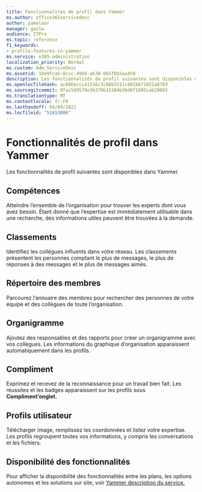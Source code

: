 ```yaml
---
title: Fonctionnalités de profil dans Yammer
ms.author: office365servicedesc
author: pamelaar
manager: gailw
audience: ITPro
ms.topic: reference
f1_keywords:
- profile-features-in-yammer
ms.service: o365-administration
localization_priority: Normal
ms.custom: Adm_ServiceDesc
ms.assetid: 1be9fca5-8ccc-49b8-a638-065f0b5aa450
description: Les fonctionnalités de profil suivantes sont disponibles dans Yammer.
ms.openlocfilehash: ac686eccca1536c3c06b3211c401b6f1822a8703
ms.sourcegitcommit: 9fac5d9579e3b370b15384b36d0f1805cab20065
ms.translationtype: MT
ms.contentlocale: fr-FR
ms.lasthandoff: 04/09/2021
ms.locfileid: "51653006"
---
```

# <a name="profile-features-in-yammer"></a>Fonctionnalités de profil dans Yammer

Les fonctionnalités de profil suivantes sont disponibles dans Yammer.
 
## <a name="expertise"></a>Compétences

Atteindre l’ensemble de l’organisation pour trouver les experts dont vous avez besoin. Étant donné que l’expertise est immédiatement utilisable dans une recherche, des informations utiles peuvent être trouvées à la demande.

## <a name="leaderboards"></a>Classements

Identifiez les collègues influents dans votre réseau. Les classements présentent les personnes comptant le plus de messages, le plus de réponses à des messages et le plus de messages aimés.

## <a name="member-directory"></a>Répertoire des membres

Parcourez l’annuaire des membres pour rechercher des personnes de votre équipe et des collègues de toute l’organisation.
  
## <a name="org-chart"></a>Organigramme

Ajoutez des responsables et des rapports pour créer un organigramme avec vos collègues. Les informations du graphique d’organisation apparaissent automatiquement dans les profils.
  
## <a name="praise"></a>Compliment

Exprimez et recevez de la reconnaissance pour un travail bien fait. Les réussites et les badges apparaissent sur les profils sous **Compliment’onglet.**
 
## <a name="user-profiles"></a>Profils utilisateur

Télécharger image, remplissez les coordonnées et listez votre expertise. Les profils regroupent toutes vos informations, y compris les conversations et les fichiers.
  
## <a name="feature-availability"></a>Disponibilité des fonctionnalités

Pour afficher la disponibilité des fonctionnalités entre les plans, les options autonomes et les solutions sur site, voir [Yammer description du service.](yammer-service-description.md)
  

